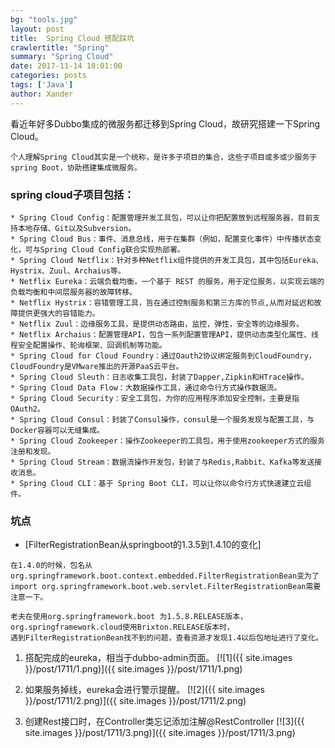 ```yaml
---
bg: "tools.jpg"
layout: post
title:  Spring Cloud 搭配踩坑
crawlertitle: "Spring"
summary: "Spring Cloud"
date: 2017-11-14 10:01:00
categories: posts
tags: ['Java']
author: Xander
---
```


看近年好多Dubbo集成的微服务都迁移到Spring Cloud，故研究搭建一下Spring Cloud。

```text
个人理解Spring Cloud其实是一个统称，是许多子项目的集合，这些子项目或多或少服务于spring Boot，协助搭建集成微服务。 
```

### spring cloud子项目包括：

```text
* Spring Cloud Config：配置管理开发工具包，可以让你把配置放到远程服务器，目前支持本地存储、Git以及Subversion。
* Spring Cloud Bus：事件、消息总线，用于在集群（例如，配置变化事件）中传播状态变化，可与Spring Cloud Config联合实现热部署。
* Spring Cloud Netflix：针对多种Netflix组件提供的开发工具包，其中包括Eureka、Hystrix、Zuul、Archaius等。
* Netflix Eureka：云端负载均衡，一个基于 REST 的服务，用于定位服务，以实现云端的负载均衡和中间层服务器的故障转移。
* Netflix Hystrix：容错管理工具，旨在通过控制服务和第三方库的节点,从而对延迟和故障提供更强大的容错能力。
* Netflix Zuul：边缘服务工具，是提供动态路由，监控，弹性，安全等的边缘服务。
* Netflix Archaius：配置管理API，包含一系列配置管理API，提供动态类型化属性、线程安全配置操作、轮询框架、回调机制等功能。
* Spring Cloud for Cloud Foundry：通过Oauth2协议绑定服务到CloudFoundry，CloudFoundry是VMware推出的开源PaaS云平台。
* Spring Cloud Sleuth：日志收集工具包，封装了Dapper,Zipkin和HTrace操作。
* Spring Cloud Data Flow：大数据操作工具，通过命令行方式操作数据流。
* Spring Cloud Security：安全工具包，为你的应用程序添加安全控制，主要是指OAuth2。
* Spring Cloud Consul：封装了Consul操作，consul是一个服务发现与配置工具，与Docker容器可以无缝集成。
* Spring Cloud Zookeeper：操作Zookeeper的工具包，用于使用zookeeper方式的服务注册和发现。
* Spring Cloud Stream：数据流操作开发包，封装了与Redis,Rabbit、Kafka等发送接收消息。
* Spring Cloud CLI：基于 Spring Boot CLI，可以让你以命令行方式快速建立云组件。
```

### 坑点

* [FilterRegistrationBean从springboot的1.3.5到1.4.10的变化] 

```text
在1.4.0的时候，包名从org.springframework.boot.context.embedded.FilterRegistrationBean变为了
import org.springframework.boot.web.servlet.FilterRegistrationBean需要注意一下。

老夫在使用org.springframework.boot 为1.5.8.RELEASE版本，org.springframework.cloud使用Brixton.RELEASE版本时，
遇到FilterRegistrationBean找不到的问题，查看资源才发现1.4以后包地址进行了变化。
```

1. 搭配完成的eureka，相当于dubbo-admin页面。
[![1]({{ site.images }}/post/1711/1.png)]({{ site.images }}/post/1711/1.png)

2. 如果服务掉线，eureka会进行警示提醒。
[![2]({{ site.images }}/post/1711/2.png)]({{ site.images }}/post/1711/2.png)

3. 创建Rest接口时，在Controller类忘记添加注解@RestController
[![3]({{ site.images }}/post/1711/3.png)]({{ site.images }}/post/1711/3.png)










